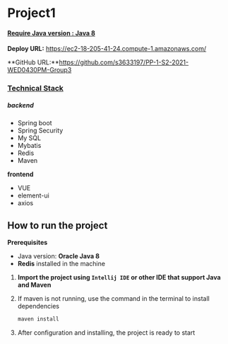 # Project1

#### <u>**Require Java version : Java 8**</u>

**Deploy URL:** https://ec2-18-205-41-24.compute-1.amazonaws.com/

**GitHub URL:**https://github.com/s3633197/PP-1-S2-2021-WED0430PM-Group3

### <u>Technical Stack</u>

##### backend

- Spring boot 
- Spring Security 
- My SQL
- Mybatis
- Redis 
- Maven

**frontend**

- VUE
- element-ui
- axios

## How to run the project

**Prerequisites**

- Java version:  **Oracle Java 8**
- **Redis** installed  in the machine 

1. **Import the project using `Intellij IDE` or other IDE that support Java and Maven**

2. If maven is not running, use the command  in the terminal  to install dependencies 

   ```java
   maven install
   ```

3. After configuration and installing, the project is ready to start 